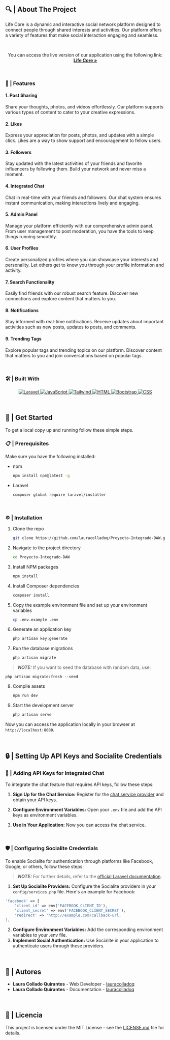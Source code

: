 <!-- ABOUT THE PROJECT -->

## 🔍 | About The Project
Life Core is a dynamic and interactive social network platform designed to connect people through shared interests and activities. Our platform offers a variety of features that make social interaction engaging and seamless. 

<br>

  <p align="center">
      You can access the live version of our application using the following link:
    <br />
    <a href="http://lifecore.3utilities.com"><strong>Life Core »</strong></a>
    <br />

  </p>

<br>

### 🌟 | Features

#### 1. Post Sharing

Share your thoughts, photos, and videos effortlessly. Our platform supports various types of content to cater to your creative expressions.

#### 2. Likes

Express your appreciation for posts, photos, and updates with a simple click. Likes are a way to show support and encouragement to fellow users.

#### 3. Followers

Stay updated with the latest activities of your friends and favorite influencers by following them. Build your network and never miss a moment.

#### 4. Integrated Chat

Chat in real-time with your friends and followers. Our chat system ensures instant communication, making interactions lively and engaging.

#### 5. Admin Panel

Manage your platform efficiently with our comprehensive admin panel. From user management to post moderation, you have the tools to keep things running smoothly.

#### 6. User Profiles

Create personalized profiles where you can showcase your interests and personality. Let others get to know you through your profile information and activity.

#### 7. Search Functionality

Easily find friends with our robust search feature. Discover new connections and explore content that matters to you.

#### 8. Notifications

Stay informed with real-time notifications. Receive updates about important activities such as new posts, updates to posts, and comments.

#### 9. Trending Tags

Explore popular tags and trending topics on our platform. Discover content that matters to you and join conversations based on popular tags.

<br>

### 🛠️ | Built With

<p align="center">
  <a href="https://laravel.com">
    <img src="https://img.shields.io/badge/laravel-%23FF2D20.svg?style=for-the-badge&logo=laravel&logoColor=white" alt="Laravel">
  </a>
  <a href="https://www.javascript.com">
    <img src="https://img.shields.io/badge/javascript-%23323330.svg?style=for-the-badge&logo=javascript&logoColor=%23F7DF1E" alt="JavaScript">
  </a>
  <a href="https://tailwindcss.com">
    <img src="https://img.shields.io/badge/tailwindcss-%2338B2AC.svg?style=for-the-badge&logo=tailwind-css&logoColor=white" alt="Tailwind">
  </a>
  <a href="https://developer.mozilla.org/en-US/docs/Web/Guide/HTML/HTML5">
    <img src="https://img.shields.io/badge/html5-%23E34F26.svg?style=for-the-badge&logo=html5&logoColor=white" alt="HTML">
  </a>
  <a href="https://getbootstrap.com">
    <img src="https://img.shields.io/badge/bootstrap-%238511FA.svg?style=for-the-badge&logo=bootstrap&logoColor=white" alt="Bootstrap">
  </a>
  <a href="https://www.w3.org/Style/CSS/Overview.en.html">
    <img src="https://img.shields.io/badge/CSScss-%2338B2AC.svg?style=for-the-badge&logo=CSS-css&logoColor=white" alt="CSS">
  </a>
</p>

<br>

## 🚀 | Get Started

To get a local copy up and running follow these simple steps.

### 📋 | Prerequisites

Make sure you have the following installed:

-   npm

    ```sh
    npm install npm@latest -g

    ```

-   Laravel
    ```sh
    composer global require laravel/installer
    ```

<br>

### ⚙️ | Installation
1. Clone the repo
   
    ```sh
    git clone https://github.com/lauracolladoq/Proyecto-Integrado-DAW.git

    ```
2. Navigate to the project directory
   
    ```sh
    cd Proyecto-Integrado-DAW

    ```
3. Install NPM packages
   
    ```sh
    npm install

    ```
4. Install Composer dependencies
   
    ```sh
    composer install

    ```
5. Copy the example environment file and set up your environment variables
   
    ```sh
    cp .env.example .env

    ```
6. Generate an application key
   
    ```sh
    php artisan key:generate

    ```
7. Run the database migrations
   
    ```sh
    php artisan migrate

    ```
> **_NOTE:_**  If you want to seed the database with random data, use:

    php artisan migrate:fresh --seed
8. Compile assets
   
    ```sh
    npm run dev

    ```
9. Start the development server
   
    ```sh
    php artisan serve

    ```
Now you can access the application locally in your browser at `http://localhost:8000`.

<br>

## 🔒 | Setting Up API Keys and Socialite Credentials

### 🔑 | Adding API Keys for Integrated Chat

To integrate the chat feature that requires API keys, follow these steps:

1. **Sign Up for the Chat Service:** Register for the [chat service provider](https://pusher.com/ ) and obtain your API keys.

2. **Configure Environment Variables:** Open your `.env` file and add the API keys as environment variables.

3. **Use in Your Application:** Now you can access the chat service.

<br>

### 🛡️ | Configuring Socialite Credentials

To enable Socialite for authentication through platforms like Facebook, Google, or others, follow these steps:
> **_NOTE:_**  For further details, refer to the [official Laravel documentation](https://laravel.com/docs/11.x/socialite).

1. **Set Up Socialite Providers:** Configure the Socialite providers in your `config/services.php` file. Here's an example for Facebook:

```php
'facebook' => [
    'client_id' => env('FACEBOOK_CLIENT_ID'),
    'client_secret' => env('FACEBOOK_CLIENT_SECRET'),
    'redirect' => 'http://example.com/callback-url,
],
```
2. **Configure Environment Variables:** Add the corresponding environment variables to your .env file.
3. **Implement Social Authentication:** Use Socialite in your application to authenticate users through these providers. 

<br>

## 👥 | Autores

- **Laura Collado Quirantes** - Web Developer - [lauracolladoq](https://github.com/lauracolladoq)
- **Laura Collado Quirantes** - Documentation - [lauracolladoq](https://github.com/lauracolladoq)

<br>

## 📜 | Licencia

This project is licensed under the MIT License - see the [LICENSE.md](LICENSE.md) file for details.
